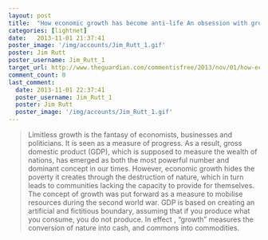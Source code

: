 ```yaml
---
layout: post
title:  "How economic growth has become anti-life An obsession with growth has eclipsed our concern for sustainability, justice and human dignity"
categories: [lightnet]
date:   2013-11-01 21:37:41
poster_image: '/img/accounts/Jim_Rutt_1.gif'
poster: Jim Rutt
poster_username: Jim_Rutt_1
target_url: http://www.theguardian.com/commentisfree/2013/nov/01/how-economic-growth-has-become-anti-life
comment_count: 0
last_comment:
  date: 2013-11-01 22:37:41
  poster_username: Jim_Rutt_1
  poster: Jim Rutt
  poster_image: '/img/accounts/Jim_Rutt_1.gif'
---
```


> Limitless growth is the fantasy of economists, businesses and politicians. It is seen as a measure of progress. As a result, gross domestic product (GDP), which is supposed to measure the wealth of nations, has emerged as both the most powerful number and dominant concept in our times. However, economic growth hides the poverty it creates through the destruction of nature, which in turn leads to communities lacking the capacity to provide for themselves. The concept of growth was put forward as a measure to mobilise resources during the second world war. GDP is based on creating an artificial and fictitious boundary, assuming that if you produce what you consume, you do not produce. In effect , “growth” measures the conversion of nature into cash, and commons into commodities.
